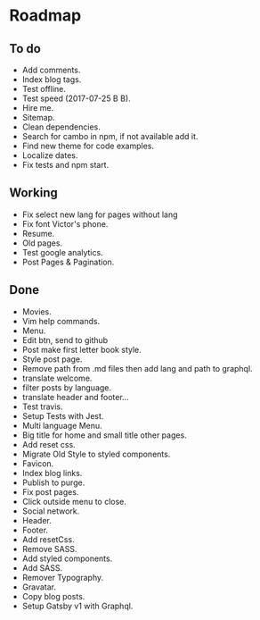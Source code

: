 # Roadmap

## To do
- Add comments.
- Index blog tags.
- Test offline.
- Test speed (2017-07-25 B B).
- Hire me.
- Sitemap.
- Clean dependencies.
- Search for cambo in npm, if not available add it.
- Find new theme for code examples.
- Localize dates.
- Fix tests and npm start.

## Working
- Fix select new lang for pages without lang
- Fix font Victor's phone.
- Resume.
- Old pages.
- Test google analytics.
- Post Pages & Pagination.

## Done
- Movies.
- Vim help commands.
- Menu.
- Edit btn, send to github
- Post make first letter book style.
- Style post page.
- Remove path from .md files then add lang and path to graphql.
- translate welcome.
- filter posts by language.
- translate header and footer...
- Test travis.
- Setup Tests with Jest.
- Multi language Menu.
- Big title for home and small title other pages.
- Add reset css.
- Migrate Old Style to styled components.
- Favicon.
- Index blog links.
- Publish to purge.
- Fix post pages.
- Click outside menu to close.
- Social network.
- Header.
- Footer.
- Add resetCss.
- Remove SASS.
- Add styled components.
- Add SASS.
- Remover Typography.
- Gravatar.
- Copy blog posts.
- Setup Gatsby v1 with Graphql.
